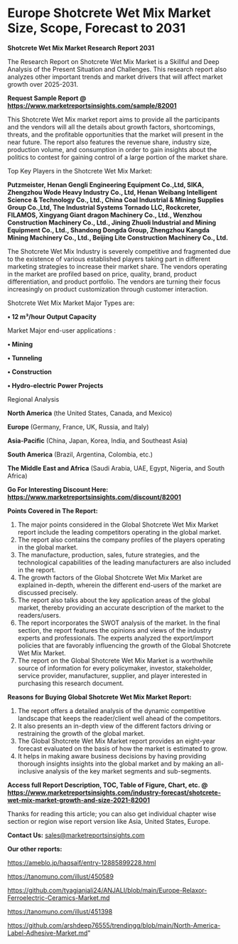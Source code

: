 # Europe Shotcrete Wet Mix Market Size, Scope, Forecast to 2031

<strong>Shotcrete Wet Mix Market Research Report 2031</strong>

The Research Report on Shotcrete Wet Mix Market is a Skillful and Deep Analysis of the Present Situation and Challenges. This research report also analyzes other important trends and market drivers that will affect market growth over 2025-2031.

<strong>Request Sample Report @ <a href=https://www.marketreportsinsights.com/sample/82001>https://www.marketreportsinsights.com/sample/82001</a></strong>

This Shotcrete Wet Mix market report aims to provide all the participants and the vendors will all the details about growth factors, shortcomings, threats, and the profitable opportunities that the market will present in the near future. The report also features the revenue share, industry size, production volume, and consumption in order to gain insights about the politics to contest for gaining control of a large portion of the market share.

Top Key Players in the Shotcrete Wet Mix Market:

<strong>Putzmeister, Henan Gengli Engineering Equipment Co.,Ltd, SIKA, Zhengzhou Wode Heavy Industry Co., Ltd, Henan Weibang Intelligent Science & Technology Co., Ltd., China Coal Industrial & Mining Supplies Group Co.,Ltd, The Industrial Systems Tornado LLC, Rockcreter, FILAMOS, Xingyang Giant dragon Machinery Co., Ltd., Wenzhou Construction Machinery Co., Ltd., Jining Zhuoli Industrial and Mining Equipment Co., Ltd., Shandong Dongda Group, Zhengzhou Kangda Mining Machinery Co., Ltd., Beijing Lite Construction Machinery Co., Ltd.</strong>

The Shotcrete Wet Mix Industry is severely competitive and fragmented due to the existence of various established players taking part in different marketing strategies to increase their market share. The vendors operating in the market are profiled based on price, quality, brand, product differentiation, and product portfolio. The vendors are turning their focus increasingly on product customization through customer interaction.

Shotcrete Wet Mix Market Major Types are:

<strong>• 12 m³/hour Output Capacity</strong>

Market Major end-user applications :

<strong>• Mining

• Tunneling

• Construction

• Hydro-electric Power Projects</strong>

Regional Analysis

</u><strong><b>North America</b></strong> (the United States, Canada, and Mexico)

<strong><b>Europe </b></strong>(Germany, France, UK, Russia, and Italy)

<strong><b>Asia-Pacific</b></strong> (China, Japan, Korea, India, and Southeast Asia)

<strong><b>South America</b></strong> (Brazil, Argentina, Colombia, etc.)

<strong><b>The Middle East and Africa</b></strong> (Saudi Arabia, UAE, Egypt, Nigeria, and South Africa)

<strong>Go For Interesting Discount Here: <a href=https://www.marketreportsinsights.com/discount/82001>https://www.marketreportsinsights.com/discount/82001</a></strong>

<strong>Points Covered in The Report:</strong>
<ol>
  <li>The major points considered in the Global Shotcrete Wet Mix Market report include the leading competitors operating in the global market.</li>
  <li>The report also contains the company profiles of the players operating in the global market.</li>
  <li>The manufacture, production, sales, future strategies, and the technological capabilities of the leading manufacturers are also included in the report.</li>
  <li>The growth factors of the Global Shotcrete Wet Mix Market are explained in-depth, wherein the different end-users of the market are discussed precisely.</li>
  <li>The report also talks about the key application areas of the global market, thereby providing an accurate description of the market to the readers/users.</li>
  <li>The report incorporates the SWOT analysis of the market. In the final section, the report features the opinions and views of the industry experts and professionals. The experts analyzed the export/import policies that are favorably influencing the growth of the Global Shotcrete Wet Mix Market.</li>
  <li>The report on the Global Shotcrete Wet Mix Market is a worthwhile source of information for every policymaker, investor, stakeholder, service provider, manufacturer, supplier, and player interested in purchasing this research document.</li>
</ol>
<strong>Reasons for Buying Global Shotcrete Wet Mix Market Report:</strong>

<ol>
  <li>The report offers a detailed analysis of the dynamic competitive landscape that keeps the reader/client well ahead of the competitors.</li>
  <li>It also presents an in-depth view of the different factors driving or restraining the growth of the global market.</li>
  <li>The Global Shotcrete Wet Mix Market report provides an eight-year forecast evaluated on the basis of how the market is estimated to grow.</li>
  <li>It helps in making aware business decisions by having providing thorough insights insights into the global market and by making an all-inclusive analysis of the key market segments and sub-segments.</li>
</ol>
<strong>Access full Report Description, TOC, Table of Figure, Chart, etc. @ <a href=https://www.marketreportsinsights.com/industry-forecast/shotcrete-wet-mix-market-growth-and-size-2021-82001>https://www.marketreportsinsights.com/industry-forecast/shotcrete-wet-mix-market-growth-and-size-2021-82001</a></strong>


Thanks for reading this article; you can also get individual chapter wise section or region wise report version like Asia, United States, Europe.

<strong>Contact Us:</strong>
sales@marketreportsinsights.com

<strong>Our other reports:</strong>

<a href=https://ameblo.jp/haqsaif/entry-12885899228.html>https://ameblo.jp/haqsaif/entry-12885899228.html</a>

<a href=https://tanomuno.com/illust/450589>https://tanomuno.com/illust/450589</a>

<a href=https://github.com/tyagianjali24/ANJALI/blob/main/Europe-Relaxor-Ferroelectric-Ceramics-Market.md>https://github.com/tyagianjali24/ANJALI/blob/main/Europe-Relaxor-Ferroelectric-Ceramics-Market.md</a>

<a href=https://tanomuno.com/illust/451398>https://tanomuno.com/illust/451398</a>

<a href=https://github.com/arshdeep76555/trendingg/blob/main/North-America-Label-Adhesive-Market.md>https://github.com/arshdeep76555/trendingg/blob/main/North-America-Label-Adhesive-Market.md</a>"
